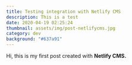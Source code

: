 ```yaml
---
title: Testing integration with Netlify CMS
description: This is a test
date: 2020-04-19 02:25:24
thumbnail: assets/img/post-netlifycms.jpg
category: dev
background: "#637a91"
---
```

Hi, this is my first post created with **Netlify CMS.**